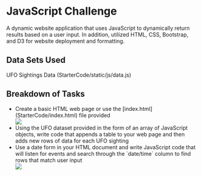 # JavaScript Challenge
A dynamic website application that uses JavaScript to dynamically return results based on a user input.  In addition, utilized HTML, CSS, Bootstrap, and D3 for website deployment and formatting.
## Data Sets Used
UFO Sightings Data (StarterCode/static/js/data.js)
## Breakdown of Tasks
<ul>
  <li>Create a basic HTML web page or use the [index.html](StarterCode/index.html) file provided</li>
  
  <img src=javascript-challenge/UFO-level-1/static/images/cap1.JPG>
  
  <li>Using the UFO dataset provided in the form of an array of JavaScript objects, write code that appends a table to your web page and then adds new rows of data for each UFO sighting</li>
  <li>Use a date form in your HTML document and write JavaScript code that will listen for events and search through the `date/time` column to find rows that match user input</li>
  
  <img src=javascript-challenge/UFO-level-1/static/images/cap2.JPG>
  
</ul>
